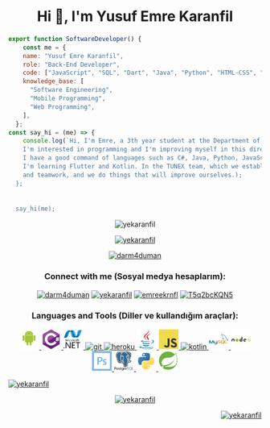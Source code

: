 


<h1 align="center">Hi 👋, I'm Yusuf Emre Karanfil</h1>

```javascript
export function SoftwareDeveloper() {
    const me = {
    name: "Yusuf Emre Karanfil",
    role: "Back-End Developer",
    code: ["JavaScript", "SQL", "Dart", "Java", "Python", "HTML-CSS", "C#"],
    knowledge_base: [
      "Software Engineering",
      "Mobile Programming",
      "Web Programming",
    ],
  };
const say_hi = (me) => {
    console.log(`Hi, I'm Emre, a 3th year student at the Department of Management Information Systems. 
    I'm interested in programming and I'm improving myself in this direction. 
    I have a good command of languages such as C#, Java, Python, JavaScript, SQl and I'm improving myself in mobile programming. 
    I'm learning Flutter and Kotlin. In the TUNEX team, which we established with 4 friends, we develop applications by helping 
    and teamwork, and we do things that will improve ourselves.);
  };


  say_hi(me);

```

<p align="center"> <img src="https://komarev.com/ghpvc/?username=yekaranfil&label=Profile%20views&color=0e75b6&style=flat" alt="yekaranfil" /> </p>

<p align="center"> <a href="https://github.com/ryo-ma/github-profile-trophy"><img src="https://github-profile-trophy.vercel.app/?username=yekaranfil&theme=darkhub" alt="yekaranfil" /></a> </p>

<p align="center"> <a href="https://twitter.com/darm4duman" target="blank"><img src="https://img.shields.io/twitter/follow/darm4duman?logo=twitter&style=for-the-badge" alt="darm4duman" /></a> </p>

<h3 align="center">Connect with me (Sosyal medya hesaplarım):</h3>
<p align="center">
<a href="https://twitter.com/darm4duman" target="blank"><img align="center" src="https://raw.githubusercontent.com/rahuldkjain/github-profile-readme-generator/master/src/images/icons/Social/twitter.svg" alt="darm4duman" height="30" width="40" /></a>
<a href="https://linkedin.com/in/yekaranfil" target="blank"><img align="center" src="https://raw.githubusercontent.com/rahuldkjain/github-profile-readme-generator/master/src/images/icons/Social/linked-in-alt.svg" alt="yekaranfil" height="30" width="40" /></a>
<a href="https://instagram.com/emreekrnfl" target="blank"><img align="center" src="https://raw.githubusercontent.com/rahuldkjain/github-profile-readme-generator/master/src/images/icons/Social/instagram.svg" alt="emreekrnfl" height="30" width="40" /></a>
<a href="https://discord.gg/T5q2bcKQN5" target="blank"><img align="center" src="https://raw.githubusercontent.com/rahuldkjain/github-profile-readme-generator/master/src/images/icons/Social/discord.svg" alt="T5q2bcKQN5" height="30" width="40" /></a>
</p>

<h3 align="center">Languages and Tools (Diller ve kullandığım araçlar):</h3>
<p align="center"> <a href="https://developer.android.com" target="_blank" rel="noreferrer"> 
<img src="https://raw.githubusercontent.com/devicons/devicon/master/icons/android/android-original-wordmark.svg" alt="android" width="40" height="40"/> </a> <a href="https://www.cprogramming.com/" target="_blank" rel="noreferrer"> 
<img src="https://raw.githubusercontent.com/devicons/devicon/master/icons/csharp/csharp-original.svg" alt="csharp" width="40" height="40"/> </a> <a href="https://dotnet.microsoft.com/" target="_blank" rel="noreferrer"> 
<img src="https://raw.githubusercontent.com/devicons/devicon/master/icons/dot-net/dot-net-original-wordmark.svg" alt="dotnet" width="40" height="40"/> </a> <a href="https://firebase.google.com/" target="_blank" rel="noreferrer"> 
 <img src="https://www.vectorlogo.zone/logos/git-scm/git-scm-icon.svg" alt="git" width="40" height="40"/> </a> <a href="https://heroku.com" target="_blank" rel="noreferrer"> 
 <img src="https://www.vectorlogo.zone/logos/heroku/heroku-icon.svg" alt="heroku" width="40" height="40"/> </a> <a href="https://www.w3.org/html/" target="_blank" rel="noreferrer"> 
<img src="https://raw.githubusercontent.com/devicons/devicon/master/icons/java/java-original.svg" alt="java" width="40" height="40"/> </a> <a href="https://developer.mozilla.org/en-US/docs/Web/JavaScript" target="_blank" rel="noreferrer"> 
<img src="https://raw.githubusercontent.com/devicons/devicon/master/icons/javascript/javascript-original.svg" alt="javascript" width="40" height="40"/> </a> <a href="https://kotlinlang.org" target="_blank" rel="noreferrer"> 
<img src="https://www.vectorlogo.zone/logos/kotlinlang/kotlinlang-icon.svg" alt="kotlin" width="40" height="40"/> </a> <a href="https://www.mysql.com/" target="_blank" rel="noreferrer"> 
<img src="https://raw.githubusercontent.com/devicons/devicon/master/icons/mysql/mysql-original-wordmark.svg" alt="mysql" width="40" height="40"/> </a> <a href="https://nodejs.org" target="_blank" rel="noreferrer">
 <img src="https://raw.githubusercontent.com/devicons/devicon/master/icons/nodejs/nodejs-original-wordmark.svg" alt="nodejs" width="40" height="40"/> </a> <a href="https://www.photoshop.com/en" target="_blank" rel="noreferrer"> 
 <img src="https://raw.githubusercontent.com/devicons/devicon/master/icons/photoshop/photoshop-line.svg" alt="photoshop" width="40" height="40"/> </a> <a href="https://www.php.net" target="_blank" rel="noreferrer">  <img src="https://raw.githubusercontent.com/devicons/devicon/master/icons/postgresql/postgresql-original-wordmark.svg" alt="postgresql" width="40" height="40"/> </a> <a href="https://www.python.org" target="_blank" rel="noreferrer"> 
 <img src="https://raw.githubusercontent.com/devicons/devicon/master/icons/python/python-original.svg" alt="python" width="40" height="40"/> </a> <a href="https://dotnet.microsoft.com/apps/xamarin" target="_blank" rel="noreferrer">
  <img src="https://raw.githubusercontent.com/github/explore/80688e429a7d4ef2fca1e82350fe8e3517d3494d/topics/spring-boot/spring-boot.png" alt="spring-boot" width="40" height="40"/> </a> <a href="https://spring.io/" target="_blank" rel="noreferrer"> </p> 

<p align="left"><img src="https://github-readme-stats.vercel.app/api/top-langs?username=yekaranfil&theme=vision-friendly-dark&hide_border=1&show_icons=true&locale=en&layout=compact" alt="yekaranfil" width="420" />
<p align="center"> <img  src="https://mbbahar-github-readme-stats.vercel.app/api?username=yekaranfil&show_icons=true&theme=dark&hide_border=1&count_private=true" alt="yekaranfil" width="500" />

<p align="right"> <img src="https://github-readme-streak-stats.herokuapp.com/?user=yekaranfil&theme=dark&hide_border=1&count_private=true" alt="yekaranfil"  width="500" /> 





